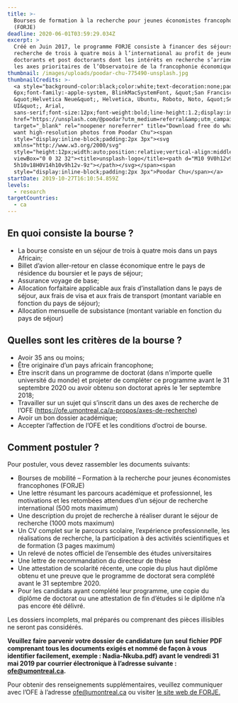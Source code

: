 ```yaml
---
title: >-
  Bourses de formation à la recherche pour jeunes économistes francophones
  (FORJE)
deadline: 2020-06-01T03:59:29.034Z
excerpt: >
  Créé en Juin 2017, le programme FORJE consiste à financer des séjours de
  recherche de trois à quatre mois à l’international au profit de jeunes
  doctorants et post doctorants dont les intérêts en recherche s’arriment avec
  les axes prioritaires de l’Observatoire de la francophonie économique
thumbnail: /images/uploads/poodar-chu-775490-unsplash.jpg
thumbnailCredits: >-
  <a style="background-color:black;color:white;text-decoration:none;padding:4px
  6px;font-family:-apple-system, BlinkMacSystemFont, &quot;San Francisco&quot;,
  &quot;Helvetica Neue&quot;, Helvetica, Ubuntu, Roboto, Noto, &quot;Segoe
  UI&quot;, Arial,
  sans-serif;font-size:12px;font-weight:bold;line-height:1.2;display:inline-block;border-radius:3px"
  href="https://unsplash.com/@poodar?utm_medium=referral&amp;utm_campaign=photographer-credit&amp;utm_content=creditBadge"
  target="_blank" rel="noopener noreferrer" title="Download free do whatever you
  want high-resolution photos from Poodar Chu"><span
  style="display:inline-block;padding:2px 3px"><svg
  xmlns="http://www.w3.org/2000/svg"
  style="height:12px;width:auto;position:relative;vertical-align:middle;top:-2px;fill:white"
  viewBox="0 0 32 32"><title>unsplash-logo</title><path d="M10 9V0h12v9H10zm12
  5h10v18H0V14h10v9h12v-9z"></path></svg></span><span
  style="display:inline-block;padding:2px 3px">Poodar Chu</span></a>
startDate: 2019-10-27T16:10:54.859Z
levels:
  - research
targetCountries:
  - ca
---
```

## En quoi consiste la bourse ?

* La bourse consiste en un séjour de trois à quatre mois dans un pays Africain;
* Billet d’avion aller-retour en classe économique entre le pays de résidence du boursier et le pays de séjour;
* Assurance voyage de base;
* Allocation forfaitaire applicable aux frais d’installation dans le pays de séjour, aux frais de visa et aux frais de transport (montant variable en fonction du pays de séjour);
* Allocation mensuelle de subsistance (montant variable en fonction du pays de séjour)

## Quelles sont les critères de la bourse ?

* Avoir 35 ans ou moins;
* Être originaire d’un pays africain francophone;
* Être inscrit dans un programme de doctorat (dans n’importe quelle université du monde) et projeter de compléter ce programme avant le 31 septembre 2020 ou avoir obtenu son doctorat après le 1er septembre 2018;
* Travailler sur un sujet qui s’inscrit dans un des axes de recherche de l’OFE (<a href="https://ofe.umontreal.ca/a-propos/axes-de-recherche" target="_blank" rel="noreferrer noopener">https://ofe.umontreal.ca/a-propos/axes-de-recherche</a>)
* Avoir un bon dossier académique;
* Accepter l’affection de l’OFE et les conditions d’octroi de bourse.

## Comment postuler ?

Pour postuler, vous devez rassembler les documents suivants:

* Bourses de mobilité – Formation à la recherche pour jeunes économistes francophones (FORJE) 
* Une lettre résumant les parcours académique et professionnel, les motivations et les retombées attendues d’un séjour de recherche international (500 mots maximum)
* Une description du projet de recherche à réaliser durant le séjour de recherche (1000 mots maximum)
* Un CV complet sur le parcours scolaire, l’expérience professionnelle, les réalisations de recherche, la participation à des activités scientifiques et de formation (3 pages maximum)
* Un relevé de notes officiel de l’ensemble des études universitaires
* Une lettre de recommandation du directeur de thèse
* Une attestation de scolarité récente, une copie du plus haut diplôme obtenu et une preuve que le programme de doctorat sera complété avant le 31 septembre 2020.
* Pour les candidats ayant complété leur programme, une copie du diplôme de doctorat ou une attestation de fin d’études si le diplôme n’a pas encore été délivré.

Les dossiers incomplets, mal préparés ou comprenant des pièces illisibles ne seront pas considérés.

**Veuillez faire parvenir votre dossier de candidature (un seul fichier PDF comprenant tous les documents exigés et nommé de façon à vous identifier facilement, exemple : Nadia-Nkuba.pdf) avant le vendredi 31 mai 2019 par courrier électronique à l’adresse suivante : <a href="mailto:ofe@umontreal.ca" target="_top">ofe@umontreal.ca.</a>**

Pour obtenir des renseignements supplémentaires, veuillez communiquer avec l’OFE à l’adresse ofe@umontreal.ca ou visiter <a href="https://ofe.umontreal.ca/fileadmin/ofe/documents/Projets_de_recherche/Appel-candidatures-FORJE-2019.pdf" target="_blank" rel="noreferrer noopener">le site web de FORJE.</a>
